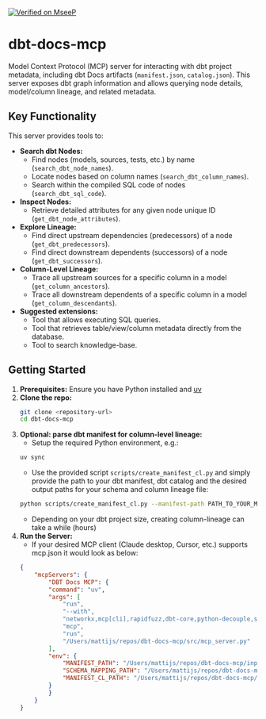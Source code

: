 [![Verified on MseeP](https://mseep.ai/badge.svg)](https://mseep.ai/app/ad4aaf73-63ce-42e0-b27c-8541ae1fbab8)

# dbt-docs-mcp

Model Context Protocol (MCP) server for interacting with dbt project metadata, including dbt Docs artifacts (`manifest.json`, `catalog.json`). This server exposes dbt graph information and allows querying node details, model/column lineage, and related metadata.

## Key Functionality

This server provides tools to:

*   **Search dbt Nodes:**
    *   Find nodes (models, sources, tests, etc.) by name (`search_dbt_node_names`).
    *   Locate nodes based on column names (`search_dbt_column_names`).
    *   Search within the compiled SQL code of nodes (`search_dbt_sql_code`).
*   **Inspect Nodes:**
    *   Retrieve detailed attributes for any given node unique ID (`get_dbt_node_attributes`).
*   **Explore Lineage:**
    *   Find direct upstream dependencies (predecessors) of a node (`get_dbt_predecessors`).
    *   Find direct downstream dependents (successors) of a node (`get_dbt_successors`).
*   **Column-Level Lineage:**
    *   Trace all upstream sources for a specific column in a model (`get_column_ancestors`).
    *   Trace all downstream dependents of a specific column in a model (`get_column_descendants`).
*   **Suggested extensions:**
    *   Tool that allows executing SQL queries.
    *   Tool that retrieves table/view/column metadata directly from the database.
    *   Tool to search knowledge-base.

## Getting Started

1.  **Prerequisites:** Ensure you have Python installed and [uv](https://docs.astral.sh/uv/)
2.  **Clone the repo:**
    ```bash
    git clone <repository-url>
    cd dbt-docs-mcp
    ```
3.  **Optional: parse dbt manifest for column-level lineage:**
    - Setup the required Python environment, e.g.:
    ```bash
    uv sync
    ```
    - Use the provided script `scripts/create_manifest_cl.py` and simply provide the path to your dbt manifest, dbt catalog and the desired output paths for your schema and column lineage file:
    ```bash
    python scripts/create_manifest_cl.py --manifest-path PATH_TO_YOUR_MANIFEST_FILE --catalog-path PATH_TO_YOUR_CATALOG_FILE --schema-mapping-path DESIRED_OUTPUT_PATH_FOR_SCHEMA_MAPPING --manifest-cl-path DESIRED_OUTPUT_PATH_FOR_MANIFEST_CL
    ```
    - Depending on your dbt project size, creating column-lineage can take a while (hours)
4.  **Run the Server:**
    - If your desired MCP client (Claude desktop, Cursor, etc.) supports mcp.json it would look as below:
    ```json
    {
        "mcpServers": {
            "DBT Docs MCP": {
            "command": "uv",
            "args": [
                "run",
                "--with",
                "networkx,mcp[cli],rapidfuzz,dbt-core,python-decouple,sqlglot,tqdm",
                "mcp",
                "run",
                "/Users/mattijs/repos/dbt-docs-mcp/src/mcp_server.py"
            ],
            "env": {
                "MANIFEST_PATH": "/Users/mattijs/repos/dbt-docs-mcp/inputs/manifest.json",
                "SCHEMA_MAPPING_PATH": "/Users/mattijs/repos/dbt-docs-mcp/outputs/schema_mapping.json",
                "MANIFEST_CL_PATH": "/Users/mattijs/repos/dbt-docs-mcp/outputs/manifest_column_lineage.json"
            }
            }
        }
    }
    ```
